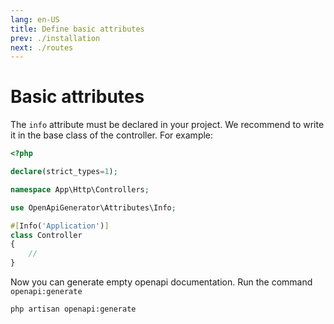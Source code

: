 ```yaml
---
lang: en-US
title: Define basic attributes
prev: ./installation
next: ./routes
---
```


# Basic attributes

The `info` attribute must be declared in your project. We recommend to write it in the base class of the controller. For example:

```php
<?php

declare(strict_types=1);

namespace App\Http\Controllers;

use OpenApiGenerator\Attributes\Info;

#[Info('Application')]
class Controller
{
    //
}
```

Now you can generate empty openapi documentation. Run the command `openapi:generate` 

```bash
php artisan openapi:generate
```
